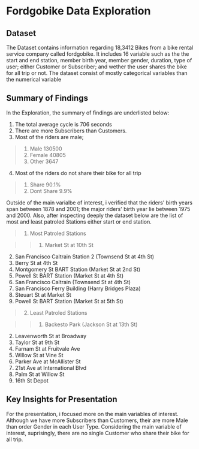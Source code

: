 # Fordgobike Data Exploration

## Dataset

The Dataset contains information regarding 18,3412 Bikes from a bike rental service company called fordgobike. It includes 16 variable such as the the start and end station, member birth year, member gender, duration, type of user; either Customer or Subscriber; and wether the user shares the bike for all trip or not. The dataset consist of mostly categorical variables than the numerical variable

## Summary of Findings

In the Exploration, the summary of findings are underlisted below:
1. The total average cycle is 706 seconds
2. There are more Subscribers than Customers. 
3. Most of the riders are male; 
>1. Male      130500
>2. Female     40805
>3. Other       3647
4. Most of the riders do not share their bike for all trip
>1. Share        90.1%
>2. Dont Share   9.9%

Outside of the main varialbe of interest, i verified that the riders' birth years span between 1878 and 2001; the major riders' birth year lie between 1975 and 2000. Also, after inspecting deeply the dataset below are the list of most and least patroled Stations either start or end station.
>1. Most Patroled Stations

>>1. Market St at 10th St
2. San Francisco Caltrain Station 2  (Townsend St at 4th St)
3. Berry St at 4th St
4. Montgomery St BART Station (Market St at 2nd St)
5. Powell St BART Station (Market St at 4th St)
6. San Francisco Caltrain (Townsend St at 4th St)
7. San Francisco Ferry Building (Harry Bridges Plaza)
8. Steuart St at Market St
9. Powell St BART Station (Market St at 5th St)

>2. Least Patroled Stations

>>1. Backesto Park (Jackson St at 13th St)
2. Leavenworth St at Broadway
3. Taylor St at 9th St
4. Farnam St at Fruitvale Ave
5. Willow St at Vine St
6. Parker Ave at McAllister St
7. 21st Ave at International Blvd
8. Palm St at Willow St
9. 16th St Depot

## Key Insights for Presentation

For the presentation, i focused more on the main variables of interest. Although we have more Subscribers than Customers, their are more Male than order Gender in each User Type. Considering the main variable of interest, suprisingly, there are no single Customer who share their bike for all trip. 
